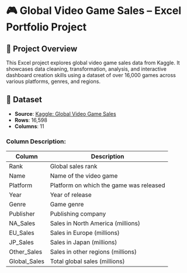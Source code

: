 # 🎮 Global Video Game Sales – Excel Portfolio Project

## 📌 Project Overview

This Excel project explores global video game sales data from Kaggle. It showcases data cleaning, transformation, analysis, and interactive dashboard creation skills using a dataset of over 16,000 games across various platforms, genres, and regions.

## 📂 Dataset

- **Source**: [Kaggle: Global Video Game Sales](https://www.kaggle.com/datasets/thedevastator/global-video-game-sales)
- **Rows**: 16,598
- **Columns**: 11

### Column Description:
| Column       | Description                                     |
|--------------|-------------------------------------------------|
| Rank         | Global sales rank                               |
| Name         | Name of the video game                          |
| Platform     | Platform on which the game was released         |
| Year         | Year of release                                 |
| Genre        | Game genre                                      |
| Publisher    | Publishing company                              |
| NA_Sales     | Sales in North America (millions)               |
| EU_Sales     | Sales in Europe (millions)                      |
| JP_Sales     | Sales in Japan (millions)                       |
| Other_Sales  | Sales in other regions (millions)               |
| Global_Sales | Total global sales (millions)                   |


